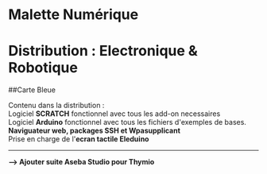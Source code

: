 # Malette Numérique
# Distribution : Electronique & Robotique
##Carte Bleue
<br />


Contenu dans la distribution :<br />
Logiciel **SCRATCH** fonctionnel avec tous les add-on necessaires<br />
Logiciel **Arduino** fonctionnel avec tous les fichiers d'exemples de bases.<br />
**Naviguateur web, packages SSH et Wpasupplicant**<br />
Prise en charge de l'**ecran tactile Eleduino**<br />

---

**--> Ajouter suite Aseba Studio pour Thymio**
